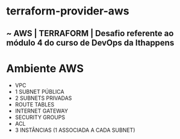 # terraform-provider-aws
~ AWS | TERRAFORM | Desafio referente ao módulo 4 do curso de DevOps da Ithappens
---
#  Ambiente AWS

- VPC
- 1 SUBNET PÚBLICA
- 2 SUBNETS PRIVADAS
- ROUTE TABLES
- INTERNET GATEWAY
- SECURITY GROUPS
- ACL
- 3 INSTÂNCIAS (1 ASSOCIADA A CADA SUBNET)
